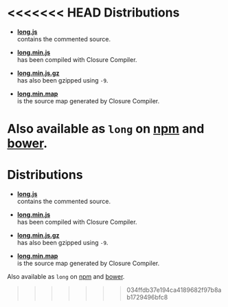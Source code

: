 <<<<<<< HEAD
Distributions
=============

* **[long.js](https://raw.githubusercontent.com/dcodeIO/Long.js/master/dist/long.js)**  
  contains the commented source.
  
* **[long.min.js](https://raw.githubusercontent.com/dcodeIO/Long.js/master/dist/long.min.js)**  
  has been compiled with Closure Compiler.
  
* **[long.min.js.gz](https://raw.githubusercontent.com/dcodeIO/Long.js/master/dist/long.min.js.gz)**  
  has also been gzipped using `-9`.
  
* **[long.min.map](https://raw.githubusercontent.com/dcodeIO/Long.js/master/dist/long.min.map)**  
  is the source map generated by Closure Compiler.

Also available as `long` on [npm](https://www.npmjs.org/package/long) and [bower](http://bower.io/search/?q=long).
=======
Distributions
=============

* **[long.js](https://raw.githubusercontent.com/dcodeIO/Long.js/master/dist/long.js)**  
  contains the commented source.
  
* **[long.min.js](https://raw.githubusercontent.com/dcodeIO/Long.js/master/dist/long.min.js)**  
  has been compiled with Closure Compiler.
  
* **[long.min.js.gz](https://raw.githubusercontent.com/dcodeIO/Long.js/master/dist/long.min.js.gz)**  
  has also been gzipped using `-9`.
  
* **[long.min.map](https://raw.githubusercontent.com/dcodeIO/Long.js/master/dist/long.min.map)**  
  is the source map generated by Closure Compiler.

Also available as `long` on [npm](https://www.npmjs.org/package/long) and [bower](http://bower.io/search/?q=long).
>>>>>>> 034ffdb37e194ca4189682f97b8ab1729496bfc8
